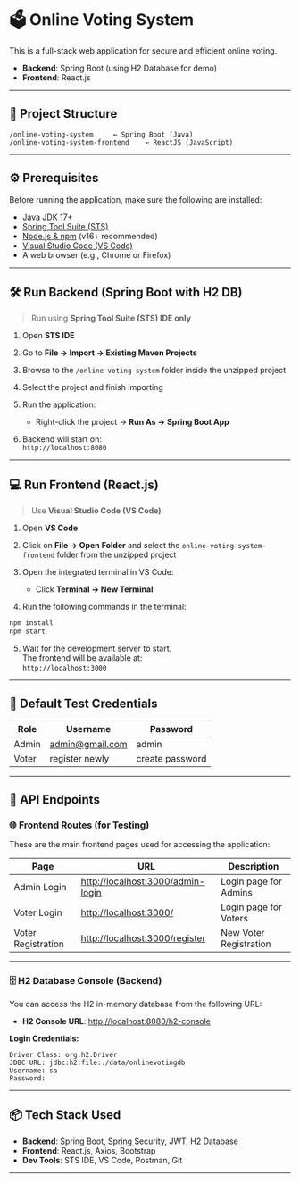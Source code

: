 # 🗳️ Online Voting System

This is a full-stack web application for secure and efficient online voting.  
- **Backend**: Spring Boot (using H2 Database for demo)  
- **Frontend**: React.js  

---

## 📁 Project Structure

```
/online-voting-system     ← Spring Boot (Java)
/online-voting-system-frontend    ← ReactJS (JavaScript)
```

---

## ⚙️ Prerequisites

Before running the application, make sure the following are installed:

- [Java JDK 17+](https://www.oracle.com/java/technologies/javase/jdk17-archive-downloads.html)
- [Spring Tool Suite (STS)](https://spring.io/tools)
- [Node.js & npm](https://nodejs.org/) (v16+ recommended)
- [Visual Studio Code (VS Code)](https://code.visualstudio.com/)
- A web browser (e.g., Chrome or Firefox)

---

## 🛠️ Run Backend (Spring Boot with H2 DB)

> Run using **Spring Tool Suite (STS) IDE only**

1. Open **STS IDE**

2. Go to **File → Import → Existing Maven Projects**

3. Browse to the `/online-voting-system` folder inside the unzipped project

4. Select the project and finish importing

5. Run the application:
   - Right-click the project → **Run As → Spring Boot App**

6. Backend will start on:  
   `http://localhost:8080`

---

## 💻 Run Frontend (React.js)

> Use **Visual Studio Code (VS Code)**

1. Open **VS Code**

2. Click on **File → Open Folder** and select the `online-voting-system-frontend` folder from the unzipped project

3. Open the integrated terminal in VS Code:  
   - Click **Terminal → New Terminal**

4. Run the following commands in the terminal:

```bash
npm install
npm start
```

5. Wait for the development server to start.  
   The frontend will be available at:  
   `http://localhost:3000`

---

## 🔐 Default Test Credentials

| Role     | Username      | Password |
|----------|---------------|----------|
| Admin    | admin@gmail.com	         | admin |
| Voter    | register newly        | create password |

---

## 🧪 API Endpoints

### 🌐 Frontend Routes (for Testing)

These are the main frontend pages used for accessing the application:

| Page               | URL                                         | Description             |
|--------------------|----------------------------------------------|-------------------------|
| Admin Login        | [http://localhost:3000/admin-login](http://localhost:3000/admin-login) | Login page for Admins   |
| Voter Login        | [http://localhost:3000/](http://localhost:3000/)                         | Login page for Voters   |
| Voter Registration | [http://localhost:3000/register](http://localhost:3000/register)         | New Voter Registration  |

---

### 🗄️ H2 Database Console (Backend)

You can access the H2 in-memory database from the following URL:

- **H2 Console URL**: [http://localhost:8080/h2-console](http://localhost:8080/h2-console)

**Login Credentials:**

```
Driver Class: org.h2.Driver
JDBC URL: jdbc:h2:file:./data/onlinevotingdb
Username: sa
Password:
```


---

## 📦 Tech Stack Used

- **Backend**: Spring Boot, Spring Security, JWT, H2 Database
- **Frontend**: React.js, Axios, Bootstrap
- **Dev Tools**: STS IDE, VS Code, Postman, Git

---

